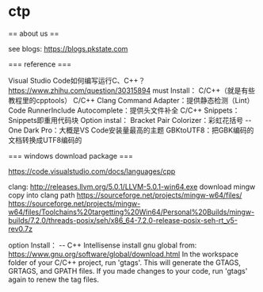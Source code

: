 # ctp


== about us ==

see blogs: https://blogs.pkstate.com

=== reference ===

Visual Studio Code如何编写运行C、C++？
https://www.zhihu.com/question/30315894
  must Install：
    C/C++（就是有些教程里的cpptools）
    C/C++ Clang Command Adapter：提供静态检测（Lint）
    Code RunnerInclude Autocomplete：提供头文件补全
    C/C++ Snippets：Snippets即重用代码块
  Option instal：
    Bracket Pair Colorizer：彩虹花括号
    -- One Dark Pro：大概是VS Code安装量最高的主题
    GBKtoUTF8：把GBK编码的文档转换成UTF8编码的

=== windows download package ===

https://code.visualstudio.com/docs/languages/cpp

clang: http://releases.llvm.org/5.0.1/LLVM-5.0.1-win64.exe
download mingw copy into clang path https://sourceforge.net/projects/mingw-w64/files/
https://sourceforge.net/projects/mingw-w64/files/Toolchains%20targetting%20Win64/Personal%20Builds/mingw-builds/7.2.0/threads-posix/seh/x86_64-7.2.0-release-posix-seh-rt_v5-rev0.7z

option Install：
  -- C++ Intellisense
    install gnu global from: https://www.gnu.org/software/global/download.html
    In the workspace folder of your C/C++ project, run 'gtags'. This will generate the GTAGS, GRTAGS, and GPATH files. If you made changes to your code, run 'gtags' again to renew the tag files.
